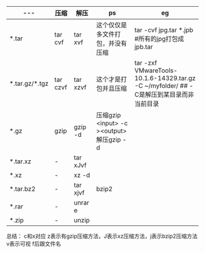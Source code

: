 |---|压缩|解压|ps|eg|
|---|---|---|---|---|
|*.tar|tar cvf|tar xvf|这个仅仅是多文件打包，并没有压缩|tar -cvf jpg.tar *.jpb #所有的jpg打包成jpb.tar|
|\*.tar.gz/\*.tgz|tar czvf|tar xzvf|这个才是打包并且压缩|tar -zxf VMwareTools-10.1.6-14329.tar.gz -C ~/myfolder/ ## -C是解压到某目录而非当前目录|
|*.gz|gzip|gzip -d|压缩gzip \<input> -c >\<output> <br> 解压gzip -d|
|*.tar.xz|-|tar xJvf|
|*.xz|-|xz -d|
|*.tar.bz2|-|tar xjvf|bzip2|
|*.rar|-|unrar e|
|*.zip|-|unzip|

总结：
c和x对应
z表示有gzip压缩方法，J表示xz压缩方法，j表示bzip2压缩方法
v表示可视
f后跟文件名